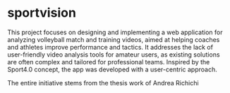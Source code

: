 # sportvision

This project focuses on designing and implementing a web application for analyzing volleyball match and training videos, aimed at helping coaches and athletes improve performance and tactics. It addresses the lack of user-friendly video analysis tools for amateur users, as existing solutions are often complex and tailored for professional teams. Inspired by the Sport4.0 concept, the app was developed with a user-centric approach. 

The entire initiative stems from the thesis work of Andrea Richichi
